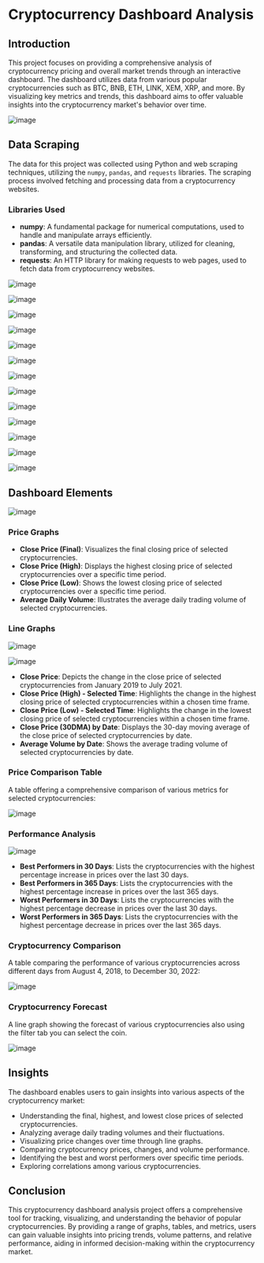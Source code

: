 # Cryptocurrency Dashboard Analysis

## Introduction

This project focuses on providing a comprehensive analysis of cryptocurrency pricing and overall market trends through an interactive dashboard. The dashboard utilizes data from various popular cryptocurrencies such as BTC, BNB, ETH, LINK, XEM, XRP, and more. By visualizing key metrics and trends, this dashboard aims to offer valuable insights into the cryptocurrency market's behavior over time.

![image](https://github.com/ymulakala27/Cryptocurrency-Data-Analysis/assets/128730384/2749a16d-6076-479d-931d-fd80f3883eba)

## Data Scraping

The data for this project was collected using Python and web scraping techniques, utilizing the `numpy`, `pandas`, and `requests` libraries. The scraping process involved fetching and processing data from a cryptocurrency websites.

### Libraries Used

- **numpy**: A fundamental package for numerical computations, used to handle and manipulate arrays efficiently.
- **pandas**: A versatile data manipulation library, utilized for cleaning, transforming, and structuring the collected data.
- **requests**: An HTTP library for making requests to web pages, used to fetch data from cryptocurrency websites.

![image](https://github.com/ymulakala27/Cryptocurrency-Data-Analysis/assets/128730384/cd2c1d66-d99e-49fc-bb5e-d9309f4e70c8)

![image](https://github.com/ymulakala27/Cryptocurrency-Data-Analysis/assets/128730384/db0b1f1f-1cc9-438c-85b6-be7c7fecfe88)

![image](https://github.com/ymulakala27/Cryptocurrency-Data-Analysis/assets/128730384/97fff5de-34ee-484f-a0d0-c19324ae1184)

![image](https://github.com/ymulakala27/Cryptocurrency-Data-Analysis/assets/128730384/0f5f65a6-8d2d-4117-8e67-9376b38de2ab)

![image](https://github.com/ymulakala27/Cryptocurrency-Data-Analysis/assets/128730384/08f9a6e7-50c7-456f-a081-8d41fe547713)

![image](https://github.com/ymulakala27/Cryptocurrency-Data-Analysis/assets/128730384/4e2f5e18-f6b0-4a14-8f70-c516efccc3a2)

![image](https://github.com/ymulakala27/Cryptocurrency-Data-Analysis/assets/128730384/5f2c1c21-e9db-4ed5-b5cb-8de550b536a3)

![image](https://github.com/ymulakala27/Cryptocurrency-Data-Analysis/assets/128730384/88534840-9126-46ac-b160-949e1e4dc1d3)

![image](https://github.com/ymulakala27/Cryptocurrency-Data-Analysis/assets/128730384/250c1e57-dd68-4da6-9c40-84edcc239106)

![image](https://github.com/ymulakala27/Cryptocurrency-Data-Analysis/assets/128730384/4c2e87e2-0f1d-4211-9111-305727fed4fd)

![image](https://github.com/ymulakala27/Cryptocurrency-Data-Analysis/assets/128730384/50c311f0-35b5-4e0c-a180-a83d14dd7caf)

![image](https://github.com/ymulakala27/Cryptocurrency-Data-Analysis/assets/128730384/be1e4386-1bba-4a1f-83bd-525e556df5f5)

![image](https://github.com/ymulakala27/Cryptocurrency-Data-Analysis/assets/128730384/cc0e3239-71ea-4f68-8353-5bd61b08e29c)

## Dashboard Elements

![image](https://github.com/ymulakala27/Cryptocurrency-Data-Analysis/assets/128730384/36884e74-d4bc-49f9-957b-7b55555a8323)

### Price Graphs

- **Close Price (Final)**: Visualizes the final closing price of selected cryptocurrencies.
- **Close Price (High)**: Displays the highest closing price of selected cryptocurrencies over a specific time period.
- **Close Price (Low)**: Shows the lowest closing price of selected cryptocurrencies over a specific time period.
- **Average Daily Volume**: Illustrates the average daily trading volume of selected cryptocurrencies.

### Line Graphs

![image](https://github.com/ymulakala27/Cryptocurrency-Data-Analysis/assets/128730384/e7f1dd94-e843-4b2d-9548-ad716d700aa7)

![image](https://github.com/ymulakala27/Cryptocurrency-Data-Analysis/assets/128730384/ba070883-ce81-47ec-85a8-3c2a574735e4)

- **Close Price**: Depicts the change in the close price of selected cryptocurrencies from January 2019 to July 2021.
- **Close Price (High) - Selected Time**: Highlights the change in the highest closing price of selected cryptocurrencies within a chosen time frame.
- **Close Price (Low) - Selected Time**: Highlights the change in the lowest closing price of selected cryptocurrencies within a chosen time frame.
- **Close Price (30DMA) by Date**: Displays the 30-day moving average of the close price of selected cryptocurrencies by date.
- **Average Volume by Date**: Shows the average trading volume of selected cryptocurrencies by date.

### Price Comparison Table

A table offering a comprehensive comparison of various metrics for selected cryptocurrencies:

![image](https://github.com/ymulakala27/Cryptocurrency-Data-Analysis/assets/128730384/2df442f8-0410-41fe-b707-c2777dcfbb0c)

### Performance Analysis

![image](https://github.com/ymulakala27/Cryptocurrency-Data-Analysis/assets/128730384/05d575ae-fb42-4f8d-966f-1c17b52fcbc0)

- **Best Performers in 30 Days**: Lists the cryptocurrencies with the highest percentage increase in prices over the last 30 days.
- **Best Performers in 365 Days**: Lists the cryptocurrencies with the highest percentage increase in prices over the last 365 days.
- **Worst Performers in 30 Days**: Lists the cryptocurrencies with the highest percentage decrease in prices over the last 30 days.
- **Worst Performers in 365 Days**: Lists the cryptocurrencies with the highest percentage decrease in prices over the last 365 days.

### Cryptocurrency Comparison

A table comparing the performance of various cryptocurrencies across different days from August 4, 2018, to December 30, 2022:

![image](https://github.com/ymulakala27/Cryptocurrency-Data-Analysis/assets/128730384/31a9d5d5-4c35-4994-aa49-c3bea7838964)

### Cryptocurrency Forecast

A line graph showing the forecast of various cryptocurrencies also using the filter tab you can select the coin.

![image](https://github.com/ymulakala27/Cryptocurrency-Data-Analysis/assets/128730384/cc1d29f1-2518-4101-bb73-193582e92b6d)

## Insights

The dashboard enables users to gain insights into various aspects of the cryptocurrency market:

- Understanding the final, highest, and lowest close prices of selected cryptocurrencies.
- Analyzing average daily trading volumes and their fluctuations.
- Visualizing price changes over time through line graphs.
- Comparing cryptocurrency prices, changes, and volume performance.
- Identifying the best and worst performers over specific time periods.
- Exploring correlations among various cryptocurrencies.

## Conclusion

This cryptocurrency dashboard analysis project offers a comprehensive tool for tracking, visualizing, and understanding the behavior of popular cryptocurrencies. By providing a range of graphs, tables, and metrics, users can gain valuable insights into pricing trends, volume patterns, and relative performance, aiding in informed decision-making within the cryptocurrency market.

